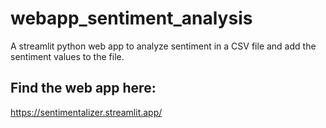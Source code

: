 # webapp_sentiment_analysis
A streamlit python web app to analyze sentiment in a CSV file and add the sentiment values to the file. 
## Find the web app here:
https://sentimentalizer.streamlit.app/

